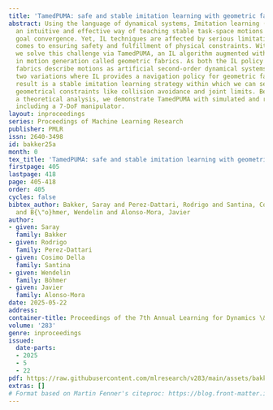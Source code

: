 ```yaml
---
title: 'TamedPUMA: safe and stable imitation learning with geometric fabrics'
abstract: Using the language of dynamical systems, Imitation learning (IL) provides
  an intuitive and effective way of teaching stable task-space motions to robots with
  goal convergence. Yet, IL techniques are affected by serious limitations when it
  comes to ensuring safety and fulfillment of physical constraints. With this work,
  we solve this challenge via TamedPUMA, an IL algorithm augmented with a recent development
  in motion generation called geometric fabrics. As both the IL policy and geometric
  fabrics describe motions as artificial second-order dynamical systems, we propose
  two variations where IL provides a navigation policy for geometric fabrics. The
  result is a stable imitation learning strategy within which we can seamlessly blend
  geometrical constraints like collision avoidance and joint limits. Beyond providing
  a theoretical analysis, we demonstrate TamedPUMA with simulated and real-world tasks,
  including a 7-DoF manipulator.
layout: inproceedings
series: Proceedings of Machine Learning Research
publisher: PMLR
issn: 2640-3498
id: bakker25a
month: 0
tex_title: 'TamedPUMA: safe and stable imitation learning with geometric fabrics'
firstpage: 405
lastpage: 418
page: 405-418
order: 405
cycles: false
bibtex_author: Bakker, Saray and Perez-Dattari, Rodrigo and Santina, Cosimo Della
  and B{\"o}hmer, Wendelin and Alonso-Mora, Javier
author:
- given: Saray
  family: Bakker
- given: Rodrigo
  family: Perez-Dattari
- given: Cosimo Della
  family: Santina
- given: Wendelin
  family: Böhmer
- given: Javier
  family: Alonso-Mora
date: 2025-05-22
address:
container-title: Proceedings of the 7th Annual Learning for Dynamics \& Control Conference
volume: '283'
genre: inproceedings
issued:
  date-parts:
  - 2025
  - 5
  - 22
pdf: https://raw.githubusercontent.com/mlresearch/v283/main/assets/bakker25a/bakker25a.pdf
extras: []
# Format based on Martin Fenner's citeproc: https://blog.front-matter.io/posts/citeproc-yaml-for-bibliographies/
---
```

